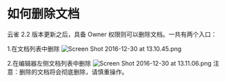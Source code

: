 # 如何删除文档

云雀 2.2 版本更新之后，具备 Owner 权限则可以删除文档。一共有两个入口：


1.在文档列表中删除
![Screen Shot 2016-12-30 at 13.10.45.png](https://zos.alipayobjects.com/skylark/3541a14a-1739-4ea6-97c0-4e63e24efe2a/attach/3/7c9f7a8f32de8d41/ScreenShot2016-12-30at13.10.45.png)


2.在编辑器左侧文档列表中删除
![Screen Shot 2016-12-30 at 13.11.06.png](https://zos.alipayobjects.com/skylark/d9f83f0e-1c17-4f39-8749-e1bd08b1c441/attach/3/f9787a27f0704df9/ScreenShot2016-12-30at13.11.06.png)
注意：删除的文档将会彻底删除，请慎重操作。